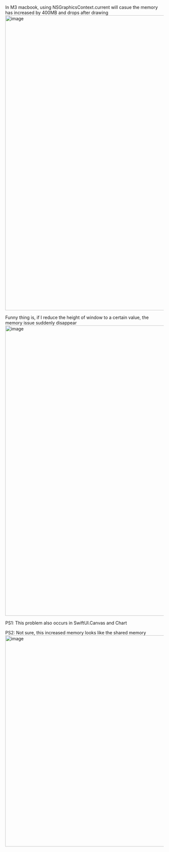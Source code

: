 In M3 macbook, using NSGraphicsContext.current will casue the memory has increased by 400MB and drops after drawing
<img width="937" alt="image" src="https://github.com/miku1958/NSGraphicsContext-memory-issue/assets/24806909/377b1b5f-0d14-4ed8-b071-5afb1dca0224">


Funny thing is, if I reduce the height of window to a certain value, the memory issue suddenly disappear
<img width="922" alt="image" src="https://github.com/miku1958/NSGraphicsContext-memory-issue/assets/24806909/c9b9e3a7-bff5-4d73-9387-daca2ba3a535">

PS1: This problem also occurs in SwiftUI.Canvas and Chart

PS2: Not sure, this increased memory looks like the shared memory
<img width="671" alt="image" src="https://github.com/miku1958/NSGraphicsContext-memory-issue/assets/24806909/1b293e90-36e5-444b-9754-0b9ea09bd38d">
